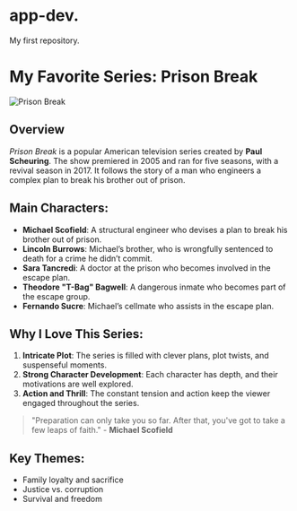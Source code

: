 # app-dev.
My first repository.
# My Favorite Series: Prison Break

![Prison Break](https://example.com/prison-break-image.jpg)

## Overview
*Prison Break* is a popular American television series created by **Paul Scheuring**. The show premiered in 2005 and ran for five seasons, with a revival season in 2017. It follows the story of a man who engineers a complex plan to break his brother out of prison.

## Main Characters:
- **Michael Scofield**: A structural engineer who devises a plan to break his brother out of prison.
- **Lincoln Burrows**: Michael’s brother, who is wrongfully sentenced to death for a crime he didn’t commit.
- **Sara Tancredi**: A doctor at the prison who becomes involved in the escape plan.
- **Theodore "T-Bag" Bagwell**: A dangerous inmate who becomes part of the escape group.
- **Fernando Sucre**: Michael’s cellmate who assists in the escape plan.

## Why I Love This Series:
1. **Intricate Plot**: The series is filled with clever plans, plot twists, and suspenseful moments.
2. **Strong Character Development**: Each character has depth, and their motivations are well explored.
3. **Action and Thrill**: The constant tension and action keep the viewer engaged throughout the series.

> "Preparation can only take you so far. After that, you've got to take a few leaps of faith." - **Michael Scofield**

## Key Themes:
- Family loyalty and sacrifice
- Justice vs. corruption
- Survival and freedom

